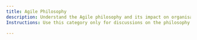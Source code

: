 ```yaml
---
title: Agile Philosophy
description: Understand the Agile philosophy and its impact on organisations. Go beyond frameworks to explore Agile as a guiding ethos for value delivery.
Instructions: Use this category only for discussions on the philosophy of Agile, including its principles, values, and strategic applications. Topics should focus on Agile as an ethos, its historical foundations, and its evolution beyond methodologies like Scrum, Kanban, Lean, XP, and other agile frameworks and methodologies.

---
```


